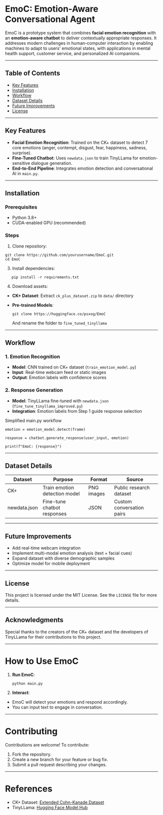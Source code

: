 # EmoC: Emotion-Aware Conversational Agent

EmoC is a prototype system that combines **facial emotion recognition** with an **emotion-aware chatbot** to deliver contextually appropriate responses. It addresses modern challenges in human-computer interaction by enabling machines to adapt to users' emotional states, with applications in mental health support, customer service, and personalized AI companions.

---

## Table of Contents
- [Key Features](#key-features)
- [Installation](#installation)
- [Workflow](#workflow)
- [Dataset Details](#dataset-details)
- [Future Improvements](#future-improvements)
- [License](#license)

---

## Key Features
- **Facial Emotion Recognition**: Trained on the CK+ dataset to detect 7 core emotions (anger, contempt, disgust, fear, happiness, sadness, surprise).
- **Fine-Tuned Chatbot**: Uses `newdata.json` to train TinyLLama for emotion-sensitive dialogue generation.
- **End-to-End Pipeline**: Integrates emotion detection and conversational AI in `main.py`.

---

## Installation

### Prerequisites
- Python 3.8+
- CUDA-enabled GPU (recommended)

### Steps
1. Clone repository:
  ```
  git clone https://github.com/yourusername/EmoC.git  
  cd EmoC
  ```

3. Install dependencies:
```
   pip install -r requirements.txt

```
4. Download assets:
- **CK+ Dataset**: Extract `ck_plus_dataset.zip` to `data/` directory
- **Pre-trained Models**:
  
  ```
  git clone https://huggingface.co/psxog/EmoC
  ```
   And rename the folder to `fine_tuned_tinyllama`

---

## Workflow
### 1. Emotion Recognition
- **Model**: CNN trained on CK+ dataset (`train_emotion_model.py`)
- **Input**: Real-time webcam feed or static images
- **Output**: Emotion labels with confidence scores

### 2. Response Generation
- **Model**: TinyLLama fine-tuned with `newdata.json` (`fine_tune_tinyllama_improved.py`)
- **Integration**: Emotion labels from Step 1 guide response selection

Simplified main.py workflow

```
emotion = emotion_model.detect(frame)  

response = chatbot.generate_response(user_input, emotion)  

print(f"EmoC: {response}")  
```


---

## Dataset Details
| Dataset         | Purpose                          | Format       | Source                     |
|-----------------|----------------------------------|--------------|----------------------------|
| CK+             | Train emotion detection model    | PNG images  | Public research dataset    |
| newdata.json    | Fine-tune chatbot responses      | JSON         | Custom conversation pairs  |


---

## Future Improvements
- Add real-time webcam integration
- Implement multi-modal emotion analysis (text + facial cues)
- Expand dataset with diverse demographic samples
- Optimize model for mobile deployment

---

## License
This project is licensed under the MIT License. See the `LICENSE` file for more details.

---

## Acknowledgments
Special thanks to the creators of the CK+ dataset and the developers of TinyLLama for their contributions to this project.

---

# How to Use EmoC
1. **Run EmoC**:
   ```
   python main.py
   ```
3. **Interact**:
- EmoC will detect your emotions and respond accordingly.
- You can input text to engage in conversation.

---

# Contributing
Contributions are welcome! To contribute:
1. Fork the repository.
2. Create a new branch for your feature or bug fix.
3. Submit a pull request describing your changes.

---

# References
- CK+ Dataset: [Extended Cohn-Kanade Dataset](https://www.pitt.edu/~emotion/ck-spread.htm)
- TinyLLama: [Hugging Face Model Hub](https://huggingface.co/models)


   

